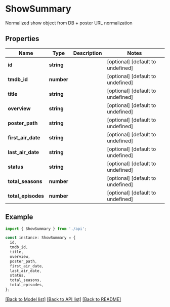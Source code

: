 # ShowSummary

Normalized show object from DB + poster URL normalization

## Properties

| Name               | Type       | Description | Notes                             |
| ------------------ | ---------- | ----------- | --------------------------------- |
| **id**             | **string** |             | [optional] [default to undefined] |
| **tmdb_id**        | **number** |             | [optional] [default to undefined] |
| **title**          | **string** |             | [optional] [default to undefined] |
| **overview**       | **string** |             | [optional] [default to undefined] |
| **poster_path**    | **string** |             | [optional] [default to undefined] |
| **first_air_date** | **string** |             | [optional] [default to undefined] |
| **last_air_date**  | **string** |             | [optional] [default to undefined] |
| **status**         | **string** |             | [optional] [default to undefined] |
| **total_seasons**  | **number** |             | [optional] [default to undefined] |
| **total_episodes** | **number** |             | [optional] [default to undefined] |

## Example

```typescript
import { ShowSummary } from './api';

const instance: ShowSummary = {
  id,
  tmdb_id,
  title,
  overview,
  poster_path,
  first_air_date,
  last_air_date,
  status,
  total_seasons,
  total_episodes,
};
```

[[Back to Model list]](../README.md#documentation-for-models) [[Back to API list]](../README.md#documentation-for-api-endpoints) [[Back to README]](../README.md)
